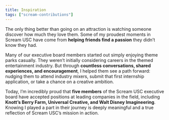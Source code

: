 ```yaml
---
title: Inspiration
tags: ["scream-contributions"]
---
```


The only thing better than going on an attraction is watching someone discover how much they love them. Some of my proudest moments in Scream USC have come from <strong>helping friends find a passion</strong> they didn’t know they had.

Many of our executive board members started out simply enjoying theme parks casually. They weren’t initially considering careers in the themed entertainment industry. But through <strong>countless conversations, shared experiences, and encouragement</strong>, I helped them see a path forward: nudging them to attend industry mixers, submit that first internship application, or take a chance on a creative ambition.

Today, I’m incredibly proud that <strong>five members</strong> of the Scream USC executive board have accepted positions at leading companies in the field, including <strong>Knott’s Berry Farm, Universal Creative, and Walt Disney Imagineering</strong>. Knowing I played a part in their journey is deeply meaningful and a true reflection of Scream USC’s mission in action.
